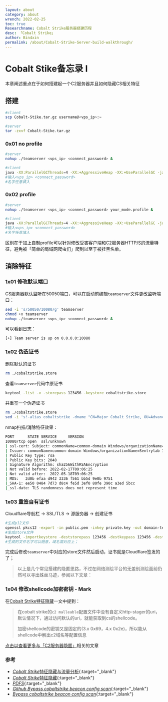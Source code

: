 ```yaml
---
layout: about
category: about
wrench: 2022-02-25
toc: true
Researchname: Cobalt Strike服务器搭建历程
desc: 「Cobalt Strike」
author: Bin4xin
permalink: /about/Cobalt-Strike-Server-build-walkthrough/
---
```


# Cobalt Stike备忘录 I

本章阐述重点在于如何搭建起一个C2服务器并且如何隐藏CS相关特征

## 搭建

```bash
#client
scp Cobalt-Stike.tar.gz username@<vps_ip>:~

#server
tar -zxvf Cobalt-Stike.tar.gz
```

### 0x01 no profile

```bash
#server
nohup ./teamserver <vps_ip> <connect_password> &

#client
java -XX:ParallelGCThreads=4 -XX:+AggressiveHeap -XX:+UseParallelGC -jar cobaltstrike.jar
#输入<vps_ip> <connect_password>
#名字任意填入
```

### 0x02 profile

```bash
#server
nohup ./teamserver <vps_ip> <connect_password> your_mode.profile &

#client
java -XX:ParallelGCThreads=4 -XX:+AggressiveHeap -XX:+UseParallelGC -jar cobaltstrike.jar
#输入<vps_ip> <connect_password>
#名字任意填入
```

区别在于加上自制profile可以针对修改受害客户端和C2服务器HTTP/S的流量特征，避免被「简单的局域网爬虫们」爬到以至于被挂黑名单。

## 消除特征

### 1x01 修改默认端口

CS服务器默认监听在50050端口，可以在启动前编辑`teamserver`文件更改监听端口：

```bash
sed -i 's/50050/10080/g' teamserver 
chmod +x teamserver
nohup ./teamserver <vps_ip> <connect_password> &
```

可以看到日志：

`[+] Team server is up on 0.0.0.0:10080`

### 1x02 伪造证书

删除默认的证书

```bash
rm ./cobaltstrike.store
```

查看`teamserver`代码中原证书

```bash
keytool -list -v -storepass 123456 -keystore cobaltstrike.store
```

并重签一个伪造证书

```bash
rm ./cobaltstrike.store
sed -i 's!-alias cobaltstrike -dname "CN=Major Cobalt Strike, OU=AdvancedPenTesting, O=cobaltstrike, L=Somewhere, S=Cyberspace, C=Earth"!-alias common-domain.com -dname "CN=common-domain Windows, OU=MOPR, O=Sentrylab Inc, L=Redmond, ST=HEFEI, C=CN"!g' teamserver
```

nmap扫描/消除特征效果：

```bash
PORT      STATE SERVICE     VERSION
10080/tcp open  ssl/unknown
| ssl-cert: Subject: commonName=common-domain Windows/organizationName=Sentrylab Inc/stateOrProvinceName=HEFEI/countryName=CN
| Issuer: commonName=common-domain Windows/organizationName=Sentrylab Inc/stateOrProvinceName=HEFEI/countryName=CN
| Public Key type: rsa
| Public Key bits: 2048
| Signature Algorithm: sha256WithRSAEncryption
| Not valid before: 2022-02-17T09:06:25
| Not valid after:  2022-05-18T09:06:25
| MD5:   2d0b efaa d942 3336 f561 bb5d 9e0b 9751
|_SHA-1: ee50 0484 7d73 d8c4 fe5d 3ef0 80fe 390c a3ed 5bcc
|_ssl-date: TLS randomness does not represent time
```

### 1x03 重签自有证书

Cloudflare导航栏 -> SSL/TLS -> 源服务器 -> 创建证书

```bash
#生成p12文件
openssl pkcs12 -export -in public.pem -inkey private.key -out domain-test.p12 -name domain-test.com -passout pass:123456
#生成store文件
keytool -importkeystore -deststorepass 123456 -destkeypass 123456 -destkeystore domain-test.store -srckeystore domain-test.p12 -srcstoretype PKCS12 -srcstorepass 123456 -alias domain-test.com
#生成的文件名字可以随意，域名需对应上；
```
完成后修改`teamserver`中对应的store文件然后启动，证书就是Cloudflare签发的了；

> 以上是几个常见搭建的隐匿思路，不过在网络测绘平台的无差别测绘面前仍然可以寻出蛛丝马迹，参阅以下文章：

### 1x04 修改shellcode加密密钥 - Mark

在[Cobalt Strike特征隐藏](https://www.cnblogs.com/Xy--1/p/14396744.html)一文中提到：

> 在cobalt strike的`c2 malleable`配置文件中没有自定义http-stager的uri，默认情况下，通过访问默认的uri，就能获取到cs的shellcode。
> 
> 加密shellcode的密钥又是固定的(3.x 0x69，4.x 0x2e)，所以能从shellcode中解出c2域名等配置信息


[点击以查看更多与「C2服务器隐匿」](/about/Cobalt-Stike-hidden-true-ip/)相关的文章


### 参考

- [*Cobalt Strike*特征隐藏与流量分析](https://www.ol4three.com/2021/10/28/%E5%86%85%E7%BD%91%E6%B8%97%E9%80%8F/CobaltStrike/Cobalt-Strike%E7%89%B9%E5%BE%81%E9%9A%90%E8%97%8F%E4%B8%8E%E6%B5%81%E9%87%8F%E5%88%86%E6%9E%90/){:target="_blank"}
- [*Cobalt Strike*特征隐藏](https://www.cnblogs.com/Xy--1/p/14396744.html){:target="_blank"}
- [*PDFS*](https://blog.ateam.qianxin.com/CobaltStrike4.0%E7%94%A8%E6%88%B7%E6%89%8B%E5%86%8C_%E4%B8%AD%E6%96%87%E7%BF%BB%E8%AF%91.pdf){:target="_blank"}
- [*Github Bypass cobaltstrike beacon config scan*](https://github.com/qigpig/bypass-beacon-config-scan/){:target="_blank"}
- [*Bypass cobaltstrike beacon config scan*](https://mp.weixin.qq.com/s/fhcTTWV4Ddz4h9KxHVRcnw){:target="_blank"}